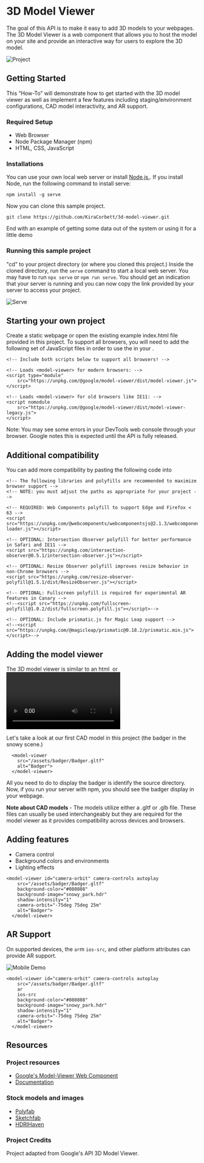 # 3D Model Viewer
The goal of this API is to make it easy to add 3D models to your webpages. The 3D Model Viewer is a web component that allows you to host the model on your site and provide an interactive way for users to explore the 3D model. 

![Project](/images/page_demo.png)

## Getting Started

This “How-To” will demonstrate how to get started with the 3D model viewer as well as implement a few features including staging/environment configurations, CAD model interactivity, and AR support. 

### Required Setup

* Web Browser
* Node Package Manager (npm)
* HTML, CSS, JavaScript

### Installations

You can use your own local web server or install [Node.js.](https://nodejs.org/en/). If you install Node, run the following command to install serve: 

```
npm install -g serve
```
Now you can clone this sample project. 

```
git clone https://github.com/KiraCorbett/3d-model-viewer.git
```

End with an example of getting some data out of the system or using it for a little demo

### Running this sample project

"cd" to your project directory (or where you cloned this project.) Inside the cloned directory, run the ```serve``` command to start a local web server. You may have to run  ``` npx serve ``` or ```npm run serve```. You should get an indication that your server is running and you can now copy the link provided by your server to access your project. 

![Serve](/images/serve.png)


## Starting your own project
 Create a static webpage or open the existing example index.html file provided in this project. To support all browsers, you will need to add the following set of JavaScript files in order to use the <model-viewer> in your <body>.

```
<!-- Include both scripts below to support all browsers! -->

<!-- Loads <model-viewer> for modern browsers: -->
<script type="module"
    src="https://unpkg.com/@google/model-viewer/dist/model-viewer.js">
</script>

<!-- Loads <model-viewer> for old browsers like IE11: -->
<script nomodule
    src="https://unpkg.com/@google/model-viewer/dist/model-viewer-legacy.js">
</script>
```
Note: You may see some errors in your DevTools web console through your browser. Google notes this is expected until the API is fully released. 

## Additional compatibility
You can add more compatibility by pasting the following code into <head>
```
<!-- The following libraries and polyfills are recommended to maximize browser support -->
<!-- NOTE: you must adjust the paths as appropriate for your project -->
    
<!-- REQUIRED: Web Components polyfill to support Edge and Firefox < 63 -->
<script src="https://unpkg.com/@webcomponents/webcomponentsjs@2.1.3/webcomponents-loader.js"></script>

<!-- OPTIONAL: Intersection Observer polyfill for better performance in Safari and IE11 -->
<script src="https://unpkg.com/intersection-observer@0.5.1/intersection-observer.js"></script>

<!-- OPTIONAL: Resize Observer polyfill improves resize behavior in non-Chrome browsers -->
<script src="https://unpkg.com/resize-observer-polyfill@1.5.1/dist/ResizeObserver.js"></script>

<!-- OPTIONAL: Fullscreen polyfill is required for experimental AR features in Canary -->
<!--<script src="https://unpkg.com/fullscreen-polyfill@1.0.2/dist/fullscreen.polyfill.js"></script>-->

<!-- OPTIONAL: Include prismatic.js for Magic Leap support -->
<!--<script src="https://unpkg.com/@magicleap/prismatic@0.18.2/prismatic.min.js"></script>-->
```

## Adding the model viewer

The 3D model viewer is similar to an html <img> or <video> tag. You can add a variety of attributes within the tag to provide animations interactivity, and even AR support for your users. 

Let's take a look at our first CAD model in this project (the badger in the snowy scene.) 

```
  <model-viewer
    src="/assets/badger/Badger.gltf" 
    alt="Badger">
  </model-viewer>
```

All you need to do to display the badger is identify the source directory. Now, if you run your server with npm, you should see the badger display in your webpage. 

**Note about CAD models** - The models utilize either a .gltf or .glb file. These files can usually be used interchangeably but they are required for the model viewer as it provides compatibility across devices and browsers. 

## Adding features

* Camera control
* Background colors and environments
* Lighting effects

```
<model-viewer id="camera-orbit" camera-controls autoplay
    src="/assets/badger/Badger.gltf" 
    background-color="#080808"
    background-image="snowy_park.hdr"
    shadow-intensity="1"
    camera-orbit="-75deg 75deg 25m"
    alt="Badger">
  </model-viewer>
```

## AR Support

On supported devices, the ```ar```m ```ios-src```, and other platform attributes can provide AR support. 

![Mobile Demo](/images/mobile-demo.jpeg)

```
<model-viewer id="camera-orbit" camera-controls autoplay
    src="/assets/badger/Badger.gltf" 
    ar
    ios-src
    background-color="#080808"
    background-image="snowy_park.hdr"
    shadow-intensity="1"
    camera-orbit="-75deg 75deg 25m"
    alt="Badger">
  </model-viewer>
```

## Resources

### Project resources
* [Google's Model-Viewer Web Component](https://developers.google.com/web/updates/2019/02/model-viewer)
* [Documentation](https://googlewebcomponents.github.io/model-viewer/index.html)

### Stock models and images
* [Polyfab](https://poly.google.com/)
* [Sketchfab](https://sketchfab.com/feed)
* [HDRIHaven](https://hdrihaven.com/)

### Project Credits
Project adapted from Google's API 3D Model Viewer.
